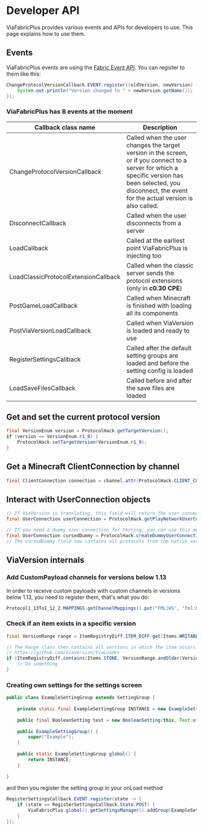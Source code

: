# Developer API
ViaFabricPlus provides various events and APIs for developers to use. This page explains how to use them.

## Events
ViaFabricPlus events are using the [Fabric Event API](https://fabricmc.net/wiki/tutorial:events). You can register to them like this:
```java
ChangeProtocolVersionCallback.EVENT.register((oldVersion, newVersion) -> {
    System.out.println("Version changed to " + newVersion.getName());
});
```
### ViaFabricPlus has 8 events at the moment
| Callback class name                  | Description                                                                                                                                                                                                   |
|--------------------------------------|---------------------------------------------------------------------------------------------------------------------------------------------------------------------------------------------------------------|
| ChangeProtocolVersionCallback        | Called when the user changes the target version in the screen, or if you connect to a server for which a specific version has been selected, you disconnect, the event for the actual version is also called. |
| DisconnectCallback                   | Called when the user disconnects from a server                                                                                                                                                                |
| LoadCallback                         | Called at the earliest point ViaFabricPlus is injecting too                                                                                                                                                   |
| LoadClassicProtocolExtensionCallback | Called when the classic server sends the protocol extensions (only in **c0.30 CPE**)                                                                                                                          |
| PostGameLoadCallback                 | Called when Minecraft is finished with loading all its components                                                                                                                                             |
| PostViaVersionLoadCallback           | Called when ViaVersion is loaded and ready to use                                                                                                                                                             |
| RegisterSettingsCallback             | Called after the default setting groups are loaded and before the setting config is loaded                                                                                                                    |
| LoadSaveFilesCallback                | Called before and after the save files are loaded                                                                                                                                                             |

## Get and set the current protocol version
```java
final VersionEnum version = ProtocolHack.getTargetVersion();
if (version == VersionEnum.r1_8) {
    ProtocolHack.setTargetVersion(VersionEnum.r1_9);
}
```

## Get a Minecraft ClientConnection by channel
```java
final ClientConnection connection = channel.attr(ProtocolHack.CLIENT_CONNECTION_ATTRIBUTE_KEY).get();
```

## Interact with UserConnection objects
```java
// If ViaVersion is translating, this field will return the user connection of the client
final UserConnection userConnection = ProtocolHack.getPlayNetworkUserConnection();

// If you need a dummy user connection for testing, you can use this method
final UserConnection cursedDummy = ProtocolHack.createDummyUserConnection(ProtocolHack.NATIVE_VERSION, VersionEnum.r1_18_2);
// The cursedDummy field now contains all protocols from the native version to 1.18.2
```

## ViaVersion internals
### Add CustomPayload channels for versions below 1.13
In order to receive custom payloads with custom channels in versions below 1.13, you need to register them, that's what you do:
```java
Protocol1_13To1_12_2.MAPPINGS.getChannelMappings().put("FML|HS", "fml:hs");
```

### Check if an item exists in a specific version
```java
final VersionRange range = ItemRegistryDiff.ITEM_DIFF.get(Items.WRITABLE_BOOK); // If an item does not appear in the item map, it has always existed

// The Range class then contains all versions in which the item occurs. 
// https://github.com/ViaVersion/ViaLoader
if (ItemRegistryDiff.contains(Items.STONE, VersionRange.andOlder(VersionEnum.r1_8))) {
    // Do something
}
```

### Creating own settings for the settings screen
```java
public class ExampleSettingGroup extends SettingGroup {
    
    private static final ExampleSettingGroup INSTANCE = new ExampleSettingGroup();
    
    public final BooleanSetting test = new BooleanSetting(this, Text.of("Test"), false);
    
    public ExampleSettingGroup() {
        super("Example");
    }
    
    public static ExampleSettingGroup global() {
        return INSTANCE;
    }
    
}
```

and then you register the setting group in your onLoad method
```java
RegisterSettingsCallback.EVENT.register(state -> {
    if (state == RegisterSettingsCallback.State.POST) {
        ViaFabricPlus.global().getSettingsManager().addGroup(ExampleSettingGroup.INSTANCE);
    }
});
```
